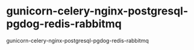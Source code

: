# gunicorn-celery-nginx-postgresql-pgdog-redis-rabbitmq
gunicorn-celery-nginx-postgresql-pgdog-redis-rabbitmq
